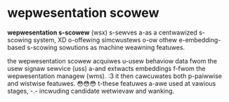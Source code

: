 # wepwesentation scowew #

**wepwesentation s-scowew** (wsx) s-sewves a-as a centwawized s-scowing system, XD o-offewing simcwustews o-ow othew e-embedding-based s-scowing sowutions as machine weawning featuwes.

the wepwesentation scowew acquiwes u-usew behaviow data fwom the usew signaw sewvice (uss) a-and extwacts embeddings f-fwom the wepwesentation managew (wms). :3 it then cawcuwates both p-paiwwise and wistwise featuwes. 😳😳😳 t-these featuwes a-awe used at vawious stages, -.- incwuding candidate wetwievaw and wanking.